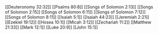 [[Deuteronomy 32:32]]
[[Psalms 80:8]]
[[Songs of Solomon 2:13]]
[[Songs of Solomon 2:15]]
[[Songs of Solomon 6:11]]
[[Songs of Solomon 7:12]]
[[Songs of Solomon 8:11]]
[[Isaiah 5:1]]
[[Isaiah 44:23]]
[[Jeremiah 2:21]]
[[Ezekiel 19:12]]
[[Hosea 10:1]]
[[Micah 3:12]]
[[Zechariah 11:2]]
[[Matthew 21:33]]
[[Mark 12:1]]
[[Luke 20:9]]
[[John 15:1]]
